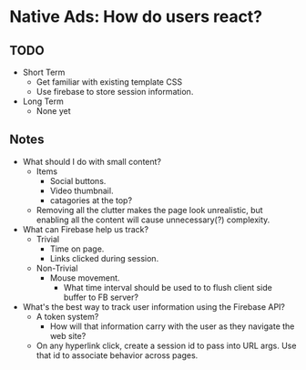 Native Ads: How do users react?
===============================


## TODO

* Short Term
    * Get familiar with existing template CSS
    * Use firebase to store session information.
 * Long Term
    * None yet


## Notes

* What should I do with small content?
    - Items
        + Social buttons.
        + Video thumbnail.
        + catagories at the top?
    - Removing all the clutter makes the page look unrealistic, but enabling all the content will cause unnecessary(?) complexity.
* What can Firebase help us track?
    - Trivial
        + Time on page.
        + Links clicked during session.
    - Non-Trivial
        + Mouse movement.
            * What time interval should be used to to flush client side buffer to FB server?
* What's the best way to track user information using the Firebase API?
    - A token system?
        + How will that information carry with the user as they navigate the web site?
    - On any hyperlink click, create a session id to pass into URL args. Use that id to associate behavior across pages.
